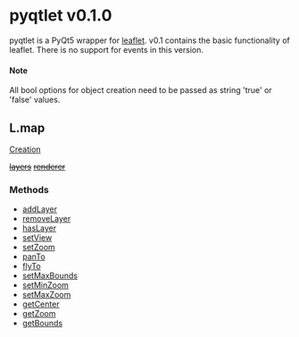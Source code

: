# pyqtlet v0.1.0
pyqtlet is a PyQt5 wrapper for [leaflet](leafletjs.com). v0.1 contains the basic functionality of leaflet. There is no support for events in this version.

#### Note
All bool options for object creation need to be passed as string 'true' or 'false' values.

## L.map
[Creation](http://leafletjs.com/reference-1.3.0.html#map-factory)

~~[layers](http://leafletjs.com/reference-1.3.0.html#map-layers)~~
~~[renderer](http://leafletjs.com/reference-1.3.0.html#map-layers)~~

### Methods
- [addLayer](http://leafletjs.com/reference-1.3.0.html#map-addlayer)
- [removeLayer](http://leafletjs.com/reference-1.3.0.html#map-removelayer)
- [hasLayer](http://leafletjs.com/reference-1.3.0.html#map-haslayer)
- [setView](http://leafletjs.com/reference-1.3.0.html#map-setview)
- [setZoom](http://leafletjs.com/reference-1.3.0.html#map-setzoom)
- [panTo](http://leafletjs.com/reference-1.3.0.html#map-panto)
- [flyTo](http://leafletjs.com/reference-1.3.0.html#map-flyto)
- [setMaxBounds](http://leafletjs.com/reference-1.3.0.html#map-setmaxbounds)
- [setMinZoom](http://leafletjs.com/reference-1.3.0.html#map-setminzoom)
- [setMaxZoom](http://leafletjs.com/reference-1.3.0.html#map-setmaxzoom)
- [getCenter](http://leafletjs.com/reference-1.3.0.html#map-getcenter)
- [getZoom](http://leafletjs.com/reference-1.3.0.html#map-getzoom)
- [getBounds](http://leafletjs.com/reference-1.3.0.html#map-getBounds)
